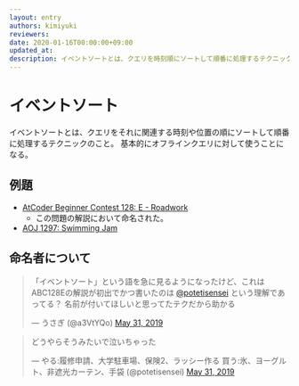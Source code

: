 ```yaml
---
layout: entry
authors: kimiyuki
reviewers:
date: 2020-01-16T00:00:00+09:00
updated_at:
description: イベントソートとは、クエリを時刻順にソートして順番に処理するテクニックのこと。
---
```


# イベントソート

イベントソートとは、クエリをそれに関連する時刻や位置の順にソートして順番に処理するテクニックのこと。
基本的にオフラインクエリに対して使うことになる。

## 例題

-   [AtCoder Beginner Contest 128: E - Roadwork](https://atcoder.jp/contests/abc128/tasks/abc128_e)
    -   この問題の解説において命名された。
-   [AOJ 1297: Swimming Jam](http://judge.u-aizu.ac.jp/onlinejudge/description.jsp?id=1297)

## 命名者について

<blockquote class="twitter-tweet" data-partner="tweetdeck"><p lang="ja" dir="ltr">「イベントソート」という語を急に見るようになったけど、これはABC128Eの解説が初出でかつ書いたのは <a href="https://twitter.com/potetisensei?ref_src=twsrc%5Etfw">@potetisensei</a> という理解であってる？ 名前が付いてほしいと思ってたテクだから助かる</p>&mdash; うさぎ (@a3VtYQo) <a href="https://twitter.com/a3VtYQo/status/1134262394182443013?ref_src=twsrc%5Etfw">May 31, 2019</a></blockquote>
<script async src="https://platform.twitter.com/widgets.js" charset="utf-8"></script>
<blockquote class="twitter-tweet" data-conversation="none" data-cards="hidden" data-partner="tweetdeck"><p lang="ja" dir="ltr">どうやらそうみたいで泣いちゃった</p>&mdash; やる:履修申請、大学駐車場、保険2、ラッシー作る 買う:氷、ヨーグルト、非遮光カーテン、手袋 (@potetisensei) <a href="https://twitter.com/potetisensei/status/1134317268303720450?ref_src=twsrc%5Etfw">May 31, 2019</a></blockquote>
<script async src="https://platform.twitter.com/widgets.js" charset="utf-8"></script>

